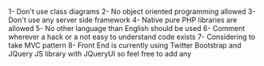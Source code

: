  1- Don't use class diagrams
 2- No object oriented programming allowed
 3- Don't use any server side framework
 4- Native pure PHP libraries are allowed
 5- No other language than English should be used
 6- Comment wherever a hack or a not easy to understand code exists
 7- Considering to take MVC pattern
 8- Front End is currently using Twitter Bootstrap and JQuery JS library with JQueryUI so feel free to add any
